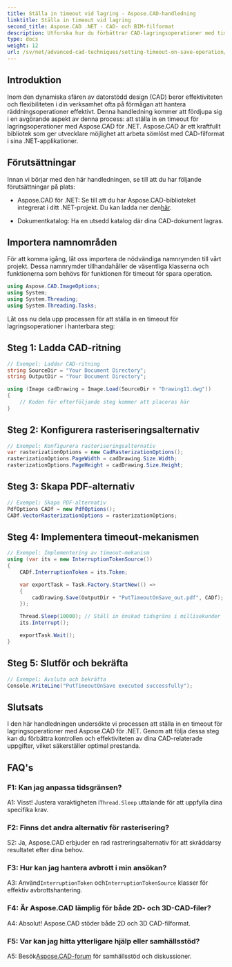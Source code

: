 ```yaml
---
title: Ställa in timeout vid lagring - Aspose.CAD-handledning
linktitle: Ställa in timeout vid lagring
second_title: Aspose.CAD .NET - CAD- och BIM-filformat
description: Utforska hur du förbättrar CAD-lagringsoperationer med timeoutinställningar med Aspose.CAD för .NET. Öka effektiviteten och kontrollen i dina .NET-applikationer.
type: docs
weight: 12
url: /sv/net/advanced-cad-techniques/setting-timeout-on-save-operation/
---
```

## Introduktion

Inom den dynamiska sfären av datorstödd design (CAD) beror effektiviteten och flexibiliteten i din verksamhet ofta på förmågan att hantera räddningsoperationer effektivt. Denna handledning kommer att fördjupa sig i en avgörande aspekt av denna process: att ställa in en timeout för lagringsoperationer med Aspose.CAD för .NET. Aspose.CAD är ett kraftfullt bibliotek som ger utvecklare möjlighet att arbeta sömlöst med CAD-filformat i sina .NET-applikationer.

## Förutsättningar

Innan vi börjar med den här handledningen, se till att du har följande förutsättningar på plats:

-  Aspose.CAD för .NET: Se till att du har Aspose.CAD-biblioteket integrerat i ditt .NET-projekt. Du kan ladda ner den[här](https://releases.aspose.com/cad/net/).

- Dokumentkatalog: Ha en utsedd katalog där dina CAD-dokument lagras.

## Importera namnområden

För att komma igång, låt oss importera de nödvändiga namnrymden till vårt projekt. Dessa namnrymder tillhandahåller de väsentliga klasserna och funktionerna som behövs för funktionen för timeout för spara operation.

```csharp
using Aspose.CAD.ImageOptions;
using System;
using System.Threading;
using System.Threading.Tasks;
```

Låt oss nu dela upp processen för att ställa in en timeout för lagringsoperationer i hanterbara steg:

## Steg 1: Ladda CAD-ritning

```csharp
// Exempel: Laddar CAD-ritning
string SourceDir = "Your Document Directory";
string OutputDir = "Your Document Directory";

using (Image cadDrawing = Image.Load(SourceDir + "Drawing11.dwg"))
{
    // Koden för efterföljande steg kommer att placeras här
}
```

## Steg 2: Konfigurera rasteriseringsalternativ

```csharp
// Exempel: Konfigurera rasteriseringsalternativ
var rasterizationOptions = new CadRasterizationOptions();
rasterizationOptions.PageWidth = cadDrawing.Size.Width;
rasterizationOptions.PageHeight = cadDrawing.Size.Height;
```

## Steg 3: Skapa PDF-alternativ

```csharp
// Exempel: Skapa PDF-alternativ
PdfOptions CADf = new PdfOptions();
CADf.VectorRasterizationOptions = rasterizationOptions;
```

## Steg 4: Implementera timeout-mekanismen

```csharp
// Exempel: Implementering av timeout-mekanism
using (var its = new InterruptionTokenSource())
{
    CADf.InterruptionToken = its.Token;

    var exportTask = Task.Factory.StartNew(() =>
    {
        cadDrawing.Save(OutputDir + "PutTimeoutOnSave_out.pdf", CADf);
    });

    Thread.Sleep(10000); // Ställ in önskad tidsgräns i millisekunder
    its.Interrupt();

    exportTask.Wait();
}
```

## Steg 5: Slutför och bekräfta

```csharp
// Exempel: Avsluta och bekräfta
Console.WriteLine("PutTimeoutOnSave executed successfully");
```

## Slutsats

I den här handledningen undersökte vi processen att ställa in en timeout för lagringsoperationer med Aspose.CAD för .NET. Genom att följa dessa steg kan du förbättra kontrollen och effektiviteten av dina CAD-relaterade uppgifter, vilket säkerställer optimal prestanda.

## FAQ's

### F1: Kan jag anpassa tidsgränsen?

A1: Visst! Justera varaktigheten i`Thread.Sleep` uttalande för att uppfylla dina specifika krav.

### F2: Finns det andra alternativ för rasterisering?

S2: Ja, Aspose.CAD erbjuder en rad rastreringsalternativ för att skräddarsy resultatet efter dina behov.

### F3: Hur kan jag hantera avbrott i min ansökan?

 A3: Använd`InterruptionToken` och`InterruptionTokenSource` klasser för effektiv avbrottshantering.

### F4: Är Aspose.CAD lämplig för både 2D- och 3D-CAD-filer?

A4: Absolut! Aspose.CAD stöder både 2D och 3D CAD-filformat.

### F5: Var kan jag hitta ytterligare hjälp eller samhällsstöd?

A5: Besök[Aspose.CAD-forum](https://forum.aspose.com/c/cad/19) för samhällsstöd och diskussioner.